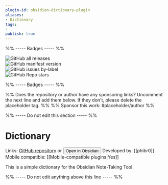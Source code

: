 ```yaml
---
plugin-id: obsidian-dictionary-plugin
aliases:
- Dictionary
tags: 
- 
publish: true
---
```


%% ----- Badges ----- %%

![GitHub all releases](https://img.shields.io/github/downloads/phibr0/obsidian-dictionary/total?color=573E7A&logo=github&style=for-the-badge)   
![GitHub manifest version](https://img.shields.io/github/manifest-json/v/phibr0/obsidian-dictionary?color=573E7A&logo=github&style=for-the-badge)   
![GitHub issues by-label](https://img.shields.io/github/issues/phibr0/obsidian-dictionary/help%20wanted?color=573E7A&logo=github&style=for-the-badge)   
![GitHub Repo stars](https://img.shields.io/github/stars/phibr0/obsidian-dictionary?color=573E7A&logo=github&style=for-the-badge)

%% ----- Badges ----- %%

%% Does the repository or author have any sponsoring links? Uncomment the next line and add them below. If they don't, please delete the placeholder tag. %%
%% Sponsor this work: #placeholder/author %%

%% ----- Do not edit this section ----- %%

# Dictionary

Links: [GitHub repository](https://github.com/phibr0/obsidian-dictionary) or [<button id=HH>Open in Obsidian</button>](obsidian://goto-plugin?id=obsidian-dictionary-plugin)
Developed by: [[phibr0]]
Mobile compatible: [[Mobile-compatible plugins|Yes]]

This is a simple dictionary for the Obsidian Note-Taking Tool.

%% ----- Do not edit anything above this line ----- %% 
